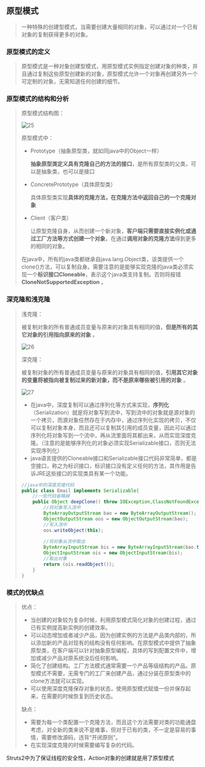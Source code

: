 ## 原型模式

> 一种特殊的创建型模式，当需要创建大量相同的对象，可以通过对一个已有对象的复制获得更多的对象。

### 原型模式的定义

> 原型模式是一种对象创建型模式，用原型模式实例指定创建对象的种类，并且通过复制这些原型创建新的对象，原型模式允许一个对象再创建另外一个可定制的对象，无需知道任何创建的细节。

### 原型模式的结构和分析

> 原型模式结构图：
>
> ![25](https://github.com/LQ55/notes/blob/master/%E4%BB%93%E5%BA%93%E5%9B%BE%E5%BA%93/25.png)
>
> 原型模式中：
>
> - Prototype（抽象原型类，就如同java中的Object一样）
>
>   **抽象原型类定义具有克隆自己的方法的接口**，是所有原型类的父类，可以是抽象类，也可以是接口
>
> - ConcretePrototype（具体原型类）
>
>   具体原型类实现**具体的克隆方法，在克隆方法中返回自己的一个克隆对象**
>
> - Client（客户类）
>
>   让原型克隆自身，从而创建一个新对象，**客户端只需要直接实例化或通过工厂方法等方式创建一个对象**，在通过**调用对象的克隆方法**得到更多的相同的对象。
>
> 在java中，所有的java类都继承自java.lang.Object类，该类提供一个clone()方法，可以复制自身。需要注意的是能够实现克隆的java类必须实现一个**标识接口Cloneable**，表示这个java类支持复制。否则将报错**CloneNotSupportedException** 。

### 深克隆和浅克隆

> 浅克隆：
>
> 被复制对象的所有普通成员变量与原来的对象具有相同的值，**但是所有的其它对象的引用指向原来的对象** 。
>
> ![26](https://github.com/LQ55/notes/blob/master/%E4%BB%93%E5%BA%93%E5%9B%BE%E5%BA%93/26.png)
>
> 深克隆：
>
> 被复制对象的所有普通成员变量与原来的对象具有相同的值，**引用其它对象的变量将被指向被复制过来的新对象，而不是原来哪些被引用的对象** 。
>
> ![27](https://github.com/LQ55/notes/blob/master/%E4%BB%93%E5%BA%93%E5%9B%BE%E5%BA%93/27.png)
>
> - 在java中，深度复制可以通过序列化等方式来实现，**序列化**（Serialization）就是将对象写到流中，写到流中的对象就是源对象的一个拷贝，而源对象任然存在于内存中，通过序列化实现的拷贝，不仅可以复制对象本身，而且还可以复制其引用的成员变量，因此可以通过序列化将对象写到一个流中，再从流里面将其都出来，从而实现深度克隆。（注意的是能够序列化的对象必须实现Serializable接口，否则无法实现序列化）
> - java语言提供的Cloneable接口和Serializable接口代码非常简单，都是空接口，称之为标识接口，标识接口没有定义任何的方法，其作用是告诉JRE这些接口的实现类具有某一个功能。
>
> ```java
> //java中的深度克隆代码
> public class Email implements Serializable{
>     //一些代码省略掉
>     public Object deepClone() throw IOException,ClassNotFoundException,OptionalDataException{
>         //将对象写入流中
>         ByteArrayOutputStream bao = new ByteArrayOutputStream();
>         ObjectOutputStream oos = new ObjectOutputStream(bao);
>         //写入流中
>         oos.writeObject(this);
>         
>         //将对象从流中取出
>         ByteArrayInputStream bis = new ByteArrayInputStream(bao.toByteArray());
>         ObjectInputStream ois = new ObjectInputStream(bis);
>         //取出对象
>         return (ois.readObject());
>     }
> }
> ```

### 模式的优缺点

> 优点：
>
> - 当创建的对象较为复杂时候，利用原型模式简化对象的创建过程，通过已有实例提高新实例的创建效率。
> - 可以动态增加或者减少产品，因为创建实例的方法是产品类内部的，所以添加新的产品对现有的结构没有任何影响。在原型模式中提供了抽象原型类，在客户端可以针对抽象原型编程，具体的写到配置文件中，增加或减少产品对原系统没后任何影响。
> - 简化了创建结构。工厂方法模式通常需要一个产品等级结构的产品。原型模式不需要，无需专门的工厂来创建产品，通过分装在原型类中的clone方法就可以实现。
> - 可以使用深度克隆保存对象的状态，使用原型模式赋值一份并保存起来，在需要的时候恢复到历史状态。
>
> 缺点：
>
> - 需要为每一个类配置一个克隆方法，而且这个方法需要对类的功能通盘考虑，对全新的类来说不是难事，但对于已有的类，不一定是容易的事情，需要修改源码，违背“开闭原则”。
> - 在实现深度克隆的时候需要编写复杂的代码。

Struts2中为了保证线程的安全性，Action对象的创建就是用了原型模式